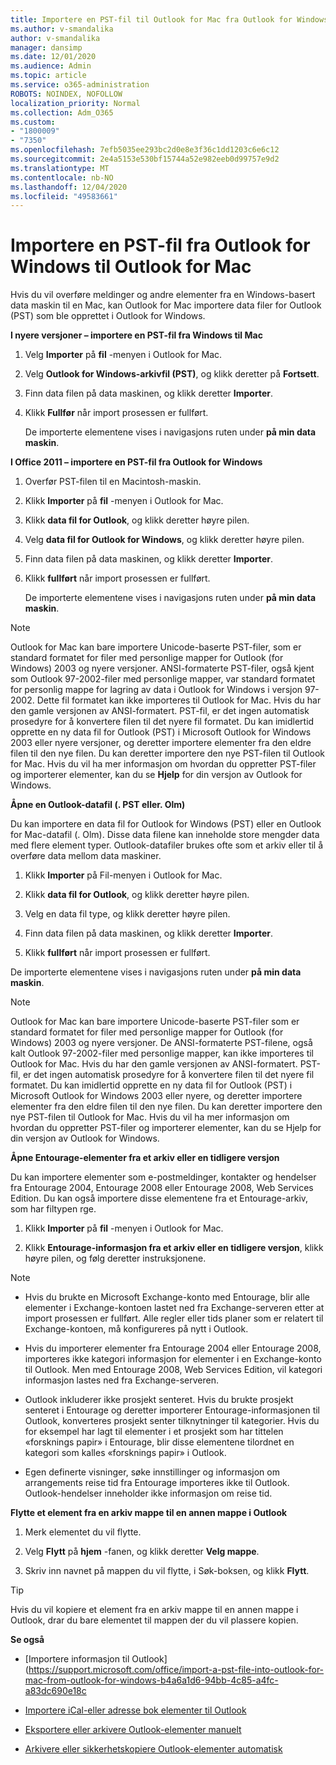 ```yaml
---
title: Importere en PST-fil til Outlook for Mac fra Outlook for Windows
ms.author: v-smandalika
author: v-smandalika
manager: dansimp
ms.date: 12/01/2020
ms.audience: Admin
ms.topic: article
ms.service: o365-administration
ROBOTS: NOINDEX, NOFOLLOW
localization_priority: Normal
ms.collection: Adm_O365
ms.custom:
- "1800009"
- "7350"
ms.openlocfilehash: 7efb5035ee293bc2d0e8e3f36c1dd1203c6e6c12
ms.sourcegitcommit: 2e4a5153e530bf15744a52e982eeb0d99757e9d2
ms.translationtype: MT
ms.contentlocale: nb-NO
ms.lasthandoff: 12/04/2020
ms.locfileid: "49583661"
---
```

# <a name="import-a-pst-file-from-outlook-for-windows-to-outlook-for-mac"></a>Importere en PST-fil fra Outlook for Windows til Outlook for Mac 

Hvis du vil overføre meldinger og andre elementer fra en Windows-basert data maskin til en Mac, kan Outlook for Mac importere data filer for Outlook (PST) som ble opprettet i Outlook for Windows.

**I nyere versjoner – importere en PST-fil fra Windows til Mac**

1. Velg **Importer** på **fil** -menyen i Outlook for Mac.

2. Velg **Outlook for Windows-arkivfil (PST)**, og klikk deretter på **Fortsett**.

3. Finn data filen på data maskinen, og klikk deretter **Importer**.

4. Klikk **Fullfør** når import prosessen er fullført.

   De importerte elementene vises i navigasjons ruten under **på min data maskin**.


**I Office 2011 – importere en PST-fil fra Outlook for Windows**

1. Overfør PST-filen til en Macintosh-maskin.

2. Klikk **Importer** på **fil** -menyen i Outlook for Mac.

3. Klikk **data fil for Outlook**, og klikk deretter høyre pilen.

4. Velg **data fil for Outlook for Windows**, og klikk deretter høyre pilen.

5. Finn data filen på data maskinen, og klikk deretter **Importer**.

6. Klikk **fullført** når import prosessen er fullført.

   De importerte elementene vises i navigasjons ruten under **på min data maskin**.

> [!NOTE]
> Outlook for Mac kan bare importere Unicode-baserte PST-filer, som er standard formatet for filer med personlige mapper for Outlook (for Windows) 2003 og nyere versjoner. ANSI-formaterte PST-filer, også kjent som Outlook 97-2002-filer med personlige mapper, var standard formatet for personlig mappe for lagring av data i Outlook for Windows i versjon 97-2002. Dette fil formatet kan ikke importeres til Outlook for Mac. Hvis du har den gamle versjonen av ANSI-formatert. PST-fil, er det ingen automatisk prosedyre for å konvertere filen til det nyere fil formatet. Du kan imidlertid opprette en ny data fil for Outlook (PST) i Microsoft Outlook for Windows 2003 eller nyere versjoner, og deretter importere elementer fra den eldre filen til den nye filen. Du kan deretter importere den nye PST-filen til Outlook for Mac. Hvis du vil ha mer informasjon om hvordan du oppretter PST-filer og importerer elementer, kan du se **Hjelp** for din versjon av Outlook for Windows.

**Åpne en Outlook-datafil (. PST eller. Olm)**

Du kan importere en data fil for Outlook for Windows (PST) eller en Outlook for Mac-datafil (. Olm). Disse data filene kan inneholde store mengder data med flere element typer. Outlook-datafiler brukes ofte som et arkiv eller til å overføre data mellom data maskiner.

1. Klikk **Importer** på Fil-menyen i Outlook for Mac.

2. Klikk **data fil for Outlook**, og klikk deretter høyre pilen.

3. Velg en data fil type, og klikk deretter høyre pilen.

4. Finn data filen på data maskinen, og klikk deretter **Importer**.

5. Klikk **fullført** når import prosessen er fullført.

De importerte elementene vises i navigasjons ruten under **på min data maskin**.

> [!NOTE]
> Outlook for Mac kan bare importere Unicode-baserte PST-filer som er standard formatet for filer med personlige mapper for Outlook (for Windows) 2003 og nyere versjoner. De ANSI-formaterte PST-filene, også kalt Outlook 97-2002-filer med personlige mapper, kan ikke importeres til Outlook for Mac. Hvis du har den gamle versjonen av ANSI-formatert. PST-fil, er det ingen automatisk prosedyre for å konvertere filen til det nyere fil formatet. Du kan imidlertid opprette en ny data fil for Outlook (PST) i Microsoft Outlook for Windows 2003 eller nyere, og deretter importere elementer fra den eldre filen til den nye filen. Du kan deretter importere den nye PST-filen til Outlook for Mac. Hvis du vil ha mer informasjon om hvordan du oppretter PST-filer og importerer elementer, kan du se Hjelp for din versjon av Outlook for Windows. 

**Åpne Entourage-elementer fra et arkiv eller en tidligere versjon**

Du kan importere elementer som e-postmeldinger, kontakter og hendelser fra Entourage 2004, Entourage 2008 eller Entourage 2008, Web Services Edition. Du kan også importere disse elementene fra et Entourage-arkiv, som har filtypen rge.

1. Klikk **Importer** på **fil** -menyen i Outlook for Mac.

2. Klikk **Entourage-informasjon fra et arkiv eller en tidligere versjon**, klikk høyre pilen, og følg deretter instruksjonene.

> [!NOTE]
- Hvis du brukte en Microsoft Exchange-konto med Entourage, blir alle elementer i Exchange-kontoen lastet ned fra Exchange-serveren etter at import prosessen er fullført. Alle regler eller tids planer som er relatert til Exchange-kontoen, må konfigureres på nytt i Outlook.

- Hvis du importerer elementer fra Entourage 2004 eller Entourage 2008, importeres ikke kategori informasjon for elementer i en Exchange-konto til Outlook. Men med Entourage 2008, Web Services Edition, vil kategori informasjon lastes ned fra Exchange-serveren.

- Outlook inkluderer ikke prosjekt senteret. Hvis du brukte prosjekt senteret i Entourage og deretter importerer Entourage-informasjonen til Outlook, konverteres prosjekt senter tilknytninger til kategorier. Hvis du for eksempel har lagt til elementer i et prosjekt som har tittelen «forsknings papir» i Entourage, blir disse elementene tilordnet en kategori som kalles «forsknings papir» i Outlook.

- Egen definerte visninger, søke innstillinger og informasjon om arrangements reise tid fra Entourage importeres ikke til Outlook. Outlook-hendelser inneholder ikke informasjon om reise tid.

**Flytte et element fra en arkiv mappe til en annen mappe i Outlook**

1. Merk elementet du vil flytte.

2. Velg **Flytt** på **hjem** -fanen, og klikk deretter **Velg mappe**.

3. Skriv inn navnet på mappen du vil flytte, i Søk-boksen, og klikk **Flytt**.

> [!TIP]
> Hvis du vil kopiere et element fra en arkiv mappe til en annen mappe i Outlook, drar du bare elementet til mappen der du vil plassere kopien.

**Se også**

- [Importere informasjon til Outlook] (https://support.microsoft.com/office/import-a-pst-file-into-outlook-for-mac-from-outlook-for-windows-b4a6a1d6-94bb-4c85-a4fc-a83dc690e18c

- [Importere iCal-eller adresse bok elementer til Outlook](https://support.microsoft.com/office/import-ical-or-address-book-items-into-outlook-for-mac-0450a248-6a40-4f84-ba9c-6c545bc11639)


- [Eksportere eller arkivere Outlook-elementer manuelt](https://support.microsoft.com/office/export-items-to-an-archive-file-in-outlook-for-mac-281a62bf-cc42-46b1-9ad5-6bda80ca3106)

- [Arkivere eller sikkerhetskopiere Outlook-elementer automatisk](https://support.microsoft.com/office/automatically-archive-or-back-up-outlook-for-mac-items-441fcce5-2262-4b64-ac8c-fa949df989f5)
